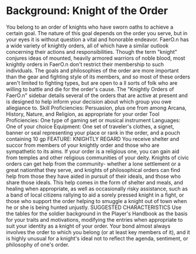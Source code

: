 # Background: Knight of the Order
You belong to an order of knights who have sworn
oaths to achieve a certain goal. The nature of this goal
depends on the order you serve, but in your eyes it is
without question a vital and honorable endeavor. FaerO.n
has a wide variety of knightly orders, all of which have
a similar outlook concerning their actions and responsibilities.
Though the term "knight" conjures ideas of mounted,
heavily armored warriors of noble blood, most knightly
orders in FaerO.n don't restrict their membership to such
individuals. The goals and philosophies of the order are
more important than the gear and fighting style of its
members, and so most of these orders aren't limited to
fighting types, but are open to a ll sorts of folk who are
willing to battle and die for the order's cause.
The "Knightly Orders of FaerO.n" sidebar details
several of the orders that are active at present and is designed
to help inform your decision about which group
you owe allegiance to.
Skill Proficiencies: Persuasion, plus one from among
Arcana, History, Nature, and Religion, as appropriate
for your order
Tool Proficiencies: One type of gaming set or musical
instrument
Languages: One of your choice
Equipment: One set of traveler's clothes, a signet,
banner or seal representing your place or rank in the
order, and a pouch containing 10 gp
FEATURE: KNIGHTLY REGARD
You receive shelter and succor from members of your
knightly order and those who are sympathetic to its
aims. If your order is a religious one, you can gain aid
from temples and other religious communities of your
deity. Knights of civic orders can get help from the community-
whether a lone settlement or a great nationthat
they serve, and knights of philosophical orders can
find help from those they have aided in pursuit of their
ideals, and those who share those ideals.
This help comes in the form of shelter and meals, and
healing when appropriate, as well as occasionally risky
assistance, such as a band of local citizens rallying to
aid a sorely pressed knight in a fight, or those who support
the order helping to smuggle a knight out of town
when he or she is being hunted unjustly.
SUGGESTED CHARACTERISTICS
Use the tables for the soldier background in the Player's
Handbook as the basis for your traits and motivations,
modifying the entries when appropriate to suit your
identity as a knight of your order.
Your bond almost always involves the order to which
you belong (or at least key members of it), and it is highly
unusual for a knight's ideal not to reflect the agenda,
sentiment, or philosophy of one's order.
